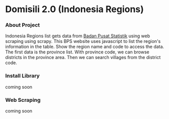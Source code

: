 # Domisili 2.0 (Indonesia Regions)


### About Project

Indonesia Regions list gets data from [Badan Pusat Statistik](https://sig.bps.go.id/bridging-kode/index) using web scraping using scrapy. This BPS website uses javascript to list the region's information in the table. Show the region name and code to access the data. The first data is the province list. With province code, we can browse districts in the province area. Then we can search villages from the district code.


### Install Library

coming soon

### Web Scraping

coming soon